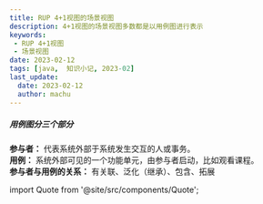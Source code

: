 ```yaml
---
title: RUP 4+1视图的场景视图
description: 4+1视图的场景视图多数都是以用例图进行表示  
keywords:
 - RUP 4+1视图
 - 场景视图
date: 2023-02-12
tags: [java,  知识小记, 2023-02]
last_update:
  date: 2023-02-12
  author: machu
---
```




##### 用例图分三个部分
**参与者：** 代表系统外部于系统发生交互的人或事务。  
**用例：** 系统外部可见的一个功能单元，由参与者启动，比如观看课程。  
**参与者与用例的关系：** 有关联、泛化（继承）、包含、拓展  



import Quote from '@site/src/components/Quote';

> <Quote></Quote>

